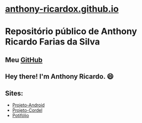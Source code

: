# [anthony-ricardox.github.io](https://anthony-ricardox.github.io/)
# Repositório público de Anthony Ricardo Farias da Silva
## Meu [GitHub](https://github.com/anthony-ricardox)
## Hey there! I'm Anthony Ricardo. 😄



## Sites:
* [Projeto-Android](https://anthony-ricardox.github.io/html-css/desafios/desafio-10/android.html)
* [Projeto-Cordel](https://anthony-ricardox.github.io/projeto-cordel/)
* [Potifólio](https://anthony-ricardox.github.io/portifolio/)